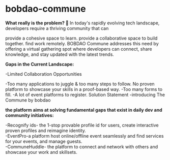 # bobdao-commune

**What really is the problem? 🤔**
In today's rapidly evolving tech landscape, developers require a thriving community that can

provide a cohesive space to learn.
provide a collaborative space to build together.
find work remotely.
BOBDAO Commune addresses this need by offering a virtual gathering spot where developers can connect, share knowledge, and stay updated with the latest trends.

**Gaps in the Current Landscape:**

-Limited Collaboration Opportunities

-Too many applications to juggle & too many steps to follow.
No proven platform to showcase your skills in a proof-based way.
-Too many forms to fill.
-A lot of event platforms to register.
Solution Statement -introducing The Commune by bobdao

**the platform aims at solving fundamental gaps that exist in daily dev and community initiatives:**

-Recognify ids- the 1-stop provable profile id for users, create interactive proven profiles and reimagine identity.
<br>
-EventPro-a platform host online/offline event seamlessly and find services for your events, and manage guests.
<br>
-CommuneHuddle- the platform to connect and network with others and showcase your work and skillsets.
